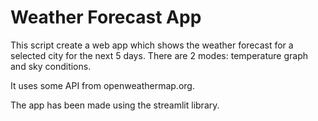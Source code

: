 # Weather Forecast App

This script create a web app which shows the weather forecast
for a selected city for the next 5 days.
There are 2 modes: temperature graph and sky conditions.

It uses some API from openweathermap.org.

The app has been made using the streamlit library.